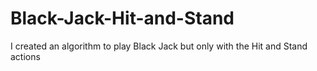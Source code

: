 # Black-Jack-Hit-and-Stand
I created an algorithm to play Black Jack but only with the Hit and Stand actions
